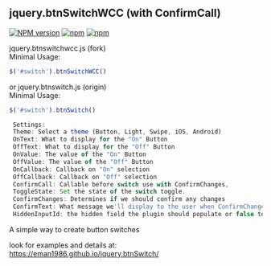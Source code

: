 ## jquery.btnSwitchWCC (with ConfirmCall)
[![NPM version](http://img.shields.io/npm/v/jquery-btnswitch.svg?style=flat)](https://www.npmjs.com/package/jquery-btnswitch)
[![npm](https://img.shields.io/npm/l/jquery-btnswitch.svg)](https://www.npmjs.com/package/jquery-btnswitch)
[![npm](https://img.shields.io/npm/dt/jquery-btnswitch.svg)](https://www.npmjs.com/package/jquery-btnswitch)

jquery.btnswitchwcc.js (fork)<br/>
     Minimal Usage: 
   ```javascript
   $('#switch').btnSwitchWCC()
   ```
or jquery.btnswitch.js (origin)<br/>
     Minimal Usage: 
   ```javascript
   $('#switch').btnSwitch()
   ```
```javascript
 Settings:
 Theme: Select a theme (Button, Light, Swipe, iOS, Android)
 OnText: What to display for the "On" Button
 OffText: What to display for the "Off" Button
 OnValue: The value of the "On" Button
 OffValue: The value of the "Off" Button
 OnCallback: Callback on "On" selection
 OffCallback: Callback on "Off" selection
 ConfirmCall: Callable before switch use with ConfirmChanges,
 ToggleState: Set the state of the switch toggle.
 ConfirmChanges: Determines if we should confirm any changes
 ConfirmText: What message we'll display to the user when ConfirmChanges is set to true
 HiddenInputId: the hidden field the plugin should populate or false to not populate a hidden field
```
A simple way to create button switches

look for examples and details at: https://eman1986.github.io/jquery.btnSwitch/
